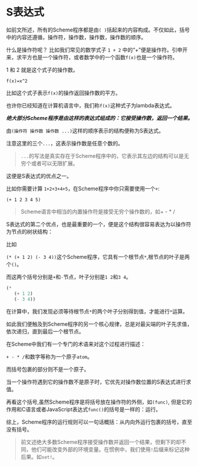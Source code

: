 # S表达式

如前文所述，所有的Scheme程序都是由`( )`括起来的内容构成。不仅如此，括号中的内容还遵循，操作符，操作数，操作数，操作数的顺序。

什么是操作符呢？ 比如我们常见的数学式子 `1 + 2` 中的“+”便是操作符。引申开来，求平方也是一个操作符，或者数学中的一个函数`f(x)`也是一个操作符。

1 和 2 就是这个式子的操作数。

`f(x)=x^2`

比如这个式子表示`f(x)`的操作返回操作数的平方。

也许你已经知道在计算机语言中，我们称`f(x)`这种式子为lambda表达式。

***绝大部分Scheme程序是由这样的表达式组成的：它接受操作数，返回一个结果。***

由`(操作符 操作数 操作数 ...)`这样的顺序表示的结构便称为S表达式。

注意这里的三个`...`，这表示操作数是任意个数的。

> `...`的写法是真实存在于Scheme程序中的，它表示其左边的结构可以是无穷个或者可以无限扩展。

这便是S表达式的优点之一。

比如你需要计算 `1+2+3+4+5`，在Scheme程序中你只需要使用一个`+`:

`(+ 1 2 3 4 5)`

> Scheme语言中相当的内置操作符是接受无穷个操作数的，如+ - * /

S表达式的第二个优点，也是最重要的一个，便是这个结构很容易表达为以操作符为节点的树状结构：

比如

`(* (+ 1 2) (- 3 4))`这个Scheme程序，它具有一个根节点`*`,根节点的叶子是两个`()`。

而这两个括号分别是`+`和`-`节点，叶子分别是`1 2`和`3 4`。

```scheme
(* 
   (+ 1 2) 
   (- 3 4))
```

在计算中，我们发现必须等待根节点`*`的两个叶子分别得到值，才能进行`*`运算。

如此我们便触及到Scheme程序的另一个核心规律，总是对最尖端的叶子先求值，依次递归，直到最后一个根节点。

在Scheme中我们有一个专门的术语来对这个过程进行描述：

`+ - * /`和数字等称为一个原子`atom`。

而括号包裹的部分则不是一个原子。

当一个操作符遇到它的操作数不是原子时，它优先对操作数位置的S表达式进行求值。

再看这个括号,虽然Scheme程序是将括号放在操作符的外侧，如`(func)`, 但是它的作用和C语言或者JavaScript表达式`func()`的括号是一样的：运行。

综上，Scheme程序的运行规则可以一句话概括：从内向外运行包裹的括号，直至没有括号。

> 前文述绝大多数Scheme程序接受操作数并返回一个结果，但剩下的却不同，他们可能改变外部的环境变量。在惯例中，我们使用`!`后缀来标记这种后果。如`set!`。